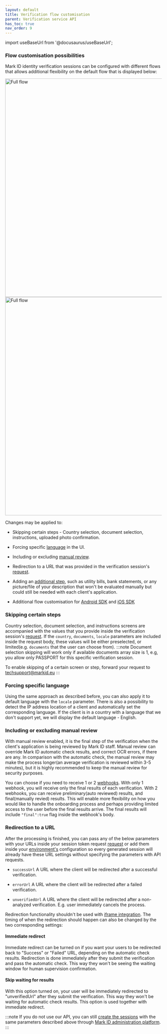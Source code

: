 ```yaml
---
layout: default
title: Verification flow customisation
parent: Verification service API
has_toc: true
nav_order: 9
---
```


import useBaseUrl from '@docusaurus/useBaseUrl';

### Flow customisation possibilities

Mark ID identity verification sessions can be configured with different flows that allows additional flexibility on the default flow that is displayed below:

<img alt="Full flow" width="700" src='https://documentation.markid.eu/resources//defaultFlow.gif' />
<img alt="Full flow" width="700" src={useBaseUrl('/img/preview/defaultFlow.gif')} />


Changes may be applied to:

- Skipping certain steps - Country selection, document selection, instructions, uploaded photo confirmation.

- Forcing specific [language](/getting-started/FeaturesList#localisation) in the UI.

- Including or excluding [manual review](/extra/FAQ#manual-verifications-faqs).

- Redirection to a URL that was provided in the verification session's [request](/API/GeneratingIdentificationToken#sending-request).

- Adding an [additional step](/API/AdditionalSteps), such as utility bills, bank statements, or any picture/file of your description that won't be evaluated manually but could still be needed with each client's application.

- Additional flow customisation for [Android SDK](/mobile/Android/android-sdk#customizing-sdk-flow-optional) and [iOS SDK](/mobile/iOS/ios-sdk#customizing-sdk-flow-optional)


### Skipping certain steps

Country selection, document selection, and instructions screens are accompanied with the values that you provide inside the verification session's [request](/API/GeneratingIdentificationToken#sending-request). If the `country`, `documents`, `locale` parameters are included inside the request body, these values will be either preselected, or limited(e.g. `documents` that the user can choose from).
:::note
Document selection skipping will work only if available documents array size is 1, e.g, you allow only PASSPORT for this specific verification session.

To enable skipping of a certain screen or step, forward your request to techsupport@markid.eu
:::

### Forcing specific language

Using the same approach as described before, you can also apply it to default language with the `locale` parameter.
There is also a possibility to detect the IP address location of a client and automatically set the corresponding language. If the client is in a country with a language that we don't support yet, we will display the default language - English.


### Including or excluding manual review

With manual review enabled, it is the final step of the verification when the client's application is being reviewed by Mark ID staff.
Manual review can override Mark ID automatic check results, and correct OCR errors, if there are any.
In comparison with the automatic check, the manual review may make the process longer(an average verification is reviewed within 3-5 minutes), but it is highly recommended to keep the manual review for security purposes.

You can choose if you need to receive 1 or 2 [webhooks](/pages/verification-service-api/ResultCallback). With only 1 webhook, you will receive only the final results of each verification. With 2 webhooks, you can receive preliminary(auto reviewed) results, and final(manually revied) results.
This will enable more flexibility on how you would like to handle the onboarding process and perhaps providing limited access to the user before the final results arrive.
The final results will include `"final":true` flag inside the webhook's body.

### Redirection to a URL

After the processing is finished, you can pass any of the below parameters with your URLs inside your session token request [request](/API/GeneratingIdentificationToken#sending-request) or add them inside your [environment's](https://admin.markid.eu) configuration so every generated session will already have these URL settings without specifying the parameters with API requests.

- `successUrl` A URL where the client will be redirected after a successful verification.

- `errorUrl`	A URL where the client will be redirected after a failed verification.

- `unverifiedUrl`	A URL where the client will be redirected after a non-analyzed verification. E.g. user immediately cancels the process.

Redirection functionality shouldn't be used with [iframe integration](/integration/ClientRedirectToWebUiIframe).
The timing of when the redirection should happen can also be changed by the two corresponding settings:

#### Immediate redirect

Immediate redirect can be turned on if you want your users to be redirected back to "Success" or "Failed" URL, depending on the automatic check results. Redirection is done immediately after they submit the verification and pass the automatic check. This way they won't be seeing the waiting window for human supervision confirmation.

#### Skip waiting for results
With this option turned on, your user will be immediately redirected to "unverifiedUrl" after they submit the verification. This way they won't be waiting for automatic check results. This option is used together with immediate redirect.

:::note
If you do not use our API, you can still [create the sessions](/tutorials/admin-platform/GenerateIdentificationToken) with the same parameters described above through [Mark ID administration platform](https://admin.markid.eu).
:::
